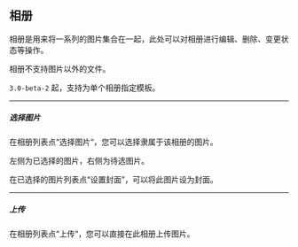 ## 相册

相册是用来将一系列的图片集合在一起，此处可以对相册进行编辑、删除、变更状态等操作。

相册不支持图片以外的文件。

`3.0-beta-2` 起，支持为单个相册指定模板。

----------

##### 选择图片

在相册列表点“选择图片“，您可以选择隶属于该相册的图片。

左侧为已选择的图片，右侧为待选图片。

在已选择的图片列表点“设置封面”，可以将此图片设为封面。

----------

##### 上传

在相册列表点“上传“，您可以直接在此相册上传图片。
